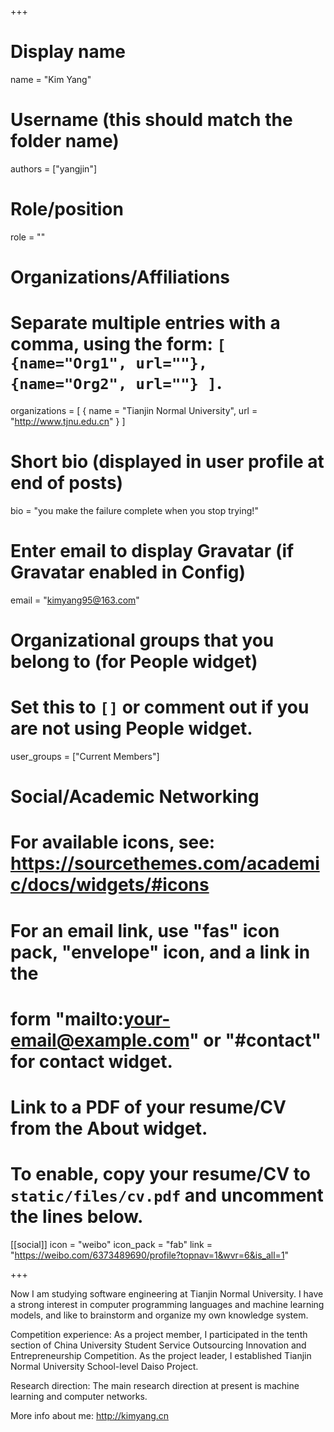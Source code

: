 +++
# Display name
name = "Kim Yang"

# Username (this should match the folder name)
authors = ["yangjin"]

# Role/position
role = ""

# Organizations/Affiliations
#   Separate multiple entries with a comma, using the form: `[ {name="Org1", url=""}, {name="Org2", url=""} ]`.
organizations = [ { name = "Tianjin Normal University", url = "http://www.tjnu.edu.cn" } ]

# Short bio (displayed in user profile at end of posts)
bio = "you make the failure complete when you stop trying!"

# Enter email to display Gravatar (if Gravatar enabled in Config)
email = "kimyang95@163.com"

# Organizational groups that you belong to (for People widget)
#   Set this to `[]` or comment out if you are not using People widget.
user_groups = ["Current Members"]


# Social/Academic Networking
# For available icons, see: https://sourcethemes.com/academic/docs/widgets/#icons
#   For an email link, use "fas" icon pack, "envelope" icon, and a link in the
#   form "mailto:your-email@example.com" or "#contact" for contact widget.


# Link to a PDF of your resume/CV from the About widget.
# To enable, copy your resume/CV to `static/files/cv.pdf` and uncomment the lines below.
[[social]]
 icon = "weibo"
 icon_pack = "fab"
 link = "https://weibo.com/6373489690/profile?topnav=1&wvr=6&is_all=1"

+++

Now I am studying software engineering at Tianjin Normal University. I have a strong interest in computer programming languages ​​and machine learning models, and like to brainstorm and organize my own knowledge system.

Competition experience: As a project member, I participated in the tenth section of China University Student Service Outsourcing Innovation and Entrepreneurship Competition. As the project leader, I established Tianjin Normal University School-level Daiso Project.

Research direction: The main research direction at present is machine learning and computer networks.

More info about me: http://kimyang.cn
